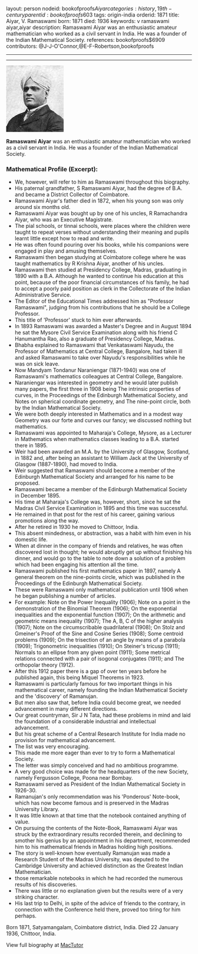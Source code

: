 layout: person
nodeid: bookofproofs$Aiyar
categories: history,19th-century
parentid: bookofproofs$603
tags: origin-india
orderid: 1871
title: Aiyar, V. Ramaswami
born: 1871
died: 1936
keywords: v ramaswami aiyar,aiyar
description: Ramaswami Aiyar was an enthusiastic amateur mathematician who worked as a civil servant in India. He was a founder of the Indian Mathematical Society.
references: bookofproofs$6909
contributors: @J-J-O'Connor,@E-F-Robertson,bookofproofs

---



---

![Aiyar.jpg](https://github.com/bookofproofs/bookofproofs.github.io/blob/main/_sources/_assets/images/portraits/Aiyar.jpg?raw=true)

**Ramaswami Aiyar** was an enthusiastic amateur mathematician who worked as a civil servant in India. He was a founder of the Indian Mathematical Society.

### Mathematical Profile (Excerpt):
* We, however, will refer to him as Ramaswami throughout this biography.
* His paternal grandfather, S Ramaswami Aiyar, had the degree of B.A. and became a District Collector of Coimbatore.
* Ramaswami Aiyar's father died in 1872, when his young son was only around six months old.
* Ramaswami Aiyar was bought up by one of his uncles, R Ramachandra Aiyar, who was an Executive Magistrate.
* The pial schools, or tinnai schools, were places where the children were taught to repeat verses without understanding their meaning and pupils learnt little except how to read and write.
* He was often found pouring over his books, while his companions were engaged in play and amusing themselves.
* Ramaswami then began studying at Coimbatore college where he was taught mathematics by R Krishna Aiyar, another of his uncles.
* Ramaswami then studied at Presidency College, Madras, graduating in 1890 with a B.A. Although he wanted to continue his education at this point, because of the poor financial circumstances of his family, he had to accept a poorly paid position as clerk in the Collectorate of the Indian Administrative Service.
* The Editor of the Educational Times addressed him as "Professor Ramaswami", judging from his contributions that he should be a College Professor.
* This title of 'Professor' stuck to him ever afterwards.
* In 1893 Ramaswami was awarded a Master's Degree and in August 1894 he sat the Mysore Civil Service Examination along with his friend C Hanumantha Rao, also a graduate of Presidency College, Madras.
* Bhabha explained to Ramaswami that Venkataswami Nayudu, the Professor of Mathematics at Central College, Bangalore, had taken ill and asked Ramaswami to take over Nayudu's responsibilities while he was on sick leave.
* Now Mandyam Tondanur Naraniengar (1871-1940) was one of Ramaswami's mathematics colleagues at Central College, Bangalore.
* Naraniengar was interested in geometry and he would later publish many papers, the first three in 1908 being The intrinsic properties of curves, in the Proceedings of the Edinburgh Mathematical Society, and Notes on spherical coordinate geometry, and The nine-point circle, both by the Indian Mathematical Society.
* We were both deeply interested in Mathematics and in a modest way Geometry was our forte and curves our fancy; we discussed nothing but mathematics.
* Ramaswami was appointed to Maharaja's College, Mysore, as a Lecturer in Mathematics when mathematics classes leading to a B.A. started there in 1895.
* Weir had been awarded an M.A. by the University of Glasgow, Scotland, in 1882 and, after being an assistant to William Jack at the University of Glasgow (1887-1890), had moved to India.
* Weir suggested that Ramaswami should become a member of the Edinburgh Mathematical Society and arranged for his name to be proposed.
* Ramaswami became a member of the Edinburgh Mathematical Society in December 1895.
* His time at Maharaja's College was, however, short, since he sat the Madras Civil Service Examination in 1895 and this time was successful.
* He remained in that post for the rest of his career, gaining various promotions along the way.
* After he retired in 1930 he moved to Chittoor, India.
* This absent mindedness, or abstraction, was a habit with him even in his domestic life.
* When at dinner in the company of friends and relatives, he was often discovered lost in thought; he would abruptly get up without finishing his dinner, and would go to the table to note down a solution of a problem which had been engaging his attention all the time.
* Ramaswami published his first mathematics paper in 1897, namely A general theorem on the nine-points circle, which was published in the Proceedings of the Edinburgh Mathematical Society.
* These were Ramaswami only mathematical publication until 1906 when he began publishing a number of articles.
* For example: Note on the Power Inequality (1906); Note on a point in the demonstration of the Binomial Theorem (1906); On the exponential inequalities and the exponential function (1907); On the arithmetic and geometric means inequality (1907); The A, B, C of the higher analysis (1907); Note on the circumscribable quadrilateral (1908); On Stolz and Gmeiner's Proof of the Sine and Cosine Series (1908); Some centroid problems (1909); On the trisection of an angle by means of a parabola (1909); Trigonometric inequalities (1910); On Steiner's tricusp (1911); Normals to an ellipse from any given point (1911); Some metrical relations connected with a pair of isogonal conjugates (1911); and The orthopolar theory (1912).
* After this 1912 paper there is a gap of over ten years before he published again, this being Miquel Theorems in 1923.
* Ramaswami is particularly famous for two important things in his mathematical career, namely founding the Indian Mathematical Society and the 'discovery' of Ramanujan.
* But men also saw that, before India could become great, we needed advancement in many different directions.
* Our great countryman, Sir J N Tata, had these problems in mind and laid the foundation of a considerable industrial and intellectual advancement.
* But his great scheme of a Central Research Institute for India made no provision for mathematical advancement.
* The list was very encouraging.
* This made me more eager than ever to try to form a Mathematical Society.
* The letter was simply conceived and had no ambitious programme.
* A very good choice was made for the headquarters of the new Society, namely Fergusson College, Poona near Bombay.
* Ramaswami served as President of the Indian Mathematical Society in 1926-30.
* Ramanujan's only recommendation was his 'Ponderous' Note-book, which has now become famous and is preserved in the Madras University Library.
* It was little known at that time that the notebook contained anything of value.
* On pursuing the contents of the Note-Book, Ramaswami Aiyar was struck by the extraordinary results recorded therein, and declining to smother his genius by an appointment in his department, recommended him to his mathematical friends in Madras holding high positions.
* The story is well-known how eventually Ramanujan was made a Research Student of the Madras University, was deputed to the Cambridge University and achieved distinction as the Greatest Indian Mathematician.
* those remarkable notebooks in which he had recorded the numerous results of his discoveries.
* There was little or no explanation given but the results were of a very striking character.
* His last trip to Delhi, in spite of the advice of friends to the contrary, in connection with the Conference held there, proved too tiring for him perhaps.

Born 1871, Satyamangalam, Coimbatore district, India. Died 22 January 1936, Chittoor, India.

View full biography at [MacTutor](https://mathshistory.st-andrews.ac.uk/Biographies/Aiyar/)
